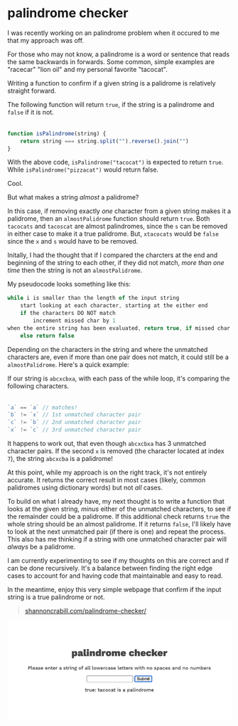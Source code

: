 # palindrome checker

I was recently working on an palindrome problem when it occured to me that my approach was off.

For those who may not know, a palindrome is a word or sentence that reads the same backwards in forwards. Some common, simple examples are "racecar" "lion oil" and my personal favorite "tacocat". 

Writing a function to confirm if a given string is a palidrome is relatively straight forward. 

The following function will return `true`, if the string is a palindrome and `false` if it is not.

```javascript

function isPalindrome(string) {
    return string === string.split("").reverse().join("")
}

```
With the above code, `isPalindrome("tacocat")` is expected to return `true`. While `isPalindrome("pizzacat")` would return false. 

Cool. 

But what makes a string *almost* a palidrome?

In this case, if removing exactly *one* character from a given string makes it a palidrome, then an `almostPalidrome` function should return `true`. Both `tacocats` and `tacoscat` are almost palindromes, since the `s` can be removed in either case to make it a true palidrome. But, `xtacocats` would be `false` since the `x` and `s` would have to be removed.

Initally, I had the thought that if I compared the charcters at the end and beginning of the string to each other, if they did not match, *more than one time* then the string is not an `almostPalidrome`. 

My pseudocode looks something like this:

```javascript
while i is smaller than the length of the input string 
    start looking at each character, starting at the either end
    if the characters DO NOT match
        increment missed char by 1
when the entire string has been evaluated, return true, if missed char is <= 1
    else return false
```

Depending on the characters in the string and where the unmatched characters are, even if more than one pair does not match, it could still be a `almostPalidrome`. Here's a quick example:

If our string is `abcxcbxa`, with each pass of the while loop, it's comparing the following characters. 

```javascript

`a` == `a` // matches!
`b` != `x` // 1st unmatched character pair
`c` != `b` // 2nd unmatched character pair
`x` != `c` // 3rd unmatched character pair

```
It happens to work out, that even though `abcxcbxa` has 3 unmatched character pairs. If the second `x` is removed (the character located at index `7`), the string `abcxcba` is a palidrome!

At this point, while my approach is on the right track, it's not entirely accurate. It returns the correct result in most cases (likely, common palidromes using dictionary words) but not *all* cases.

To build on what I already have, my next thought is to write a function that looks at the given string, *minus* either of the unmatched characters, to see if the remainder could be a palidrome. If this additional check returns `true` the whole string should be an almost palidrome. If it returns `false`, I'll likely have to look at the next unmatched pair (if there is one) and repeat the process. This also has me thinking if a string with one unmatched character pair will *always* be a palidrome. 

I am currently experimenting to see if my thoughts on this are correct and if can be done recursively. It's a balance between finding the right edge cases to account for and having code that maintainable and easy to read. 

In the meantime, enjoy this very simple webpage that confirm if the input string is a true palindrome or not. 

> [shannoncrabill.com/palindrome-checker/](http://shannoncrabill.com/palindrome-checker/)

![Screenshot of palindrome checker](/palindrome-checker-preview.png)